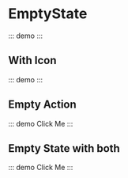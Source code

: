

# EmptyState

<script>
  import { EmptyState, Action, Icon } from '@swimm/ui';
export default {
  components: { EmptyState, Action, Icon }
}
</script>

::: demo 
<EmptyState title="Empty State" description="This is a description" />
:::

## With Icon

::: demo
<EmptyState title="Empty State with icon" description="This is a description" iconName="gitlab"/>
:::

## Empty Action

::: demo
<EmptyState title="Empty State with Action" description="This is a description">
  <Action>Click Me</Action>
</EmptyState>
:::

## Empty State with both

::: demo
<EmptyState iconName="github" title="Empty State with icon and action" description="This is a description">
  <Action>Click Me</Action>
</EmptyState>
:::


